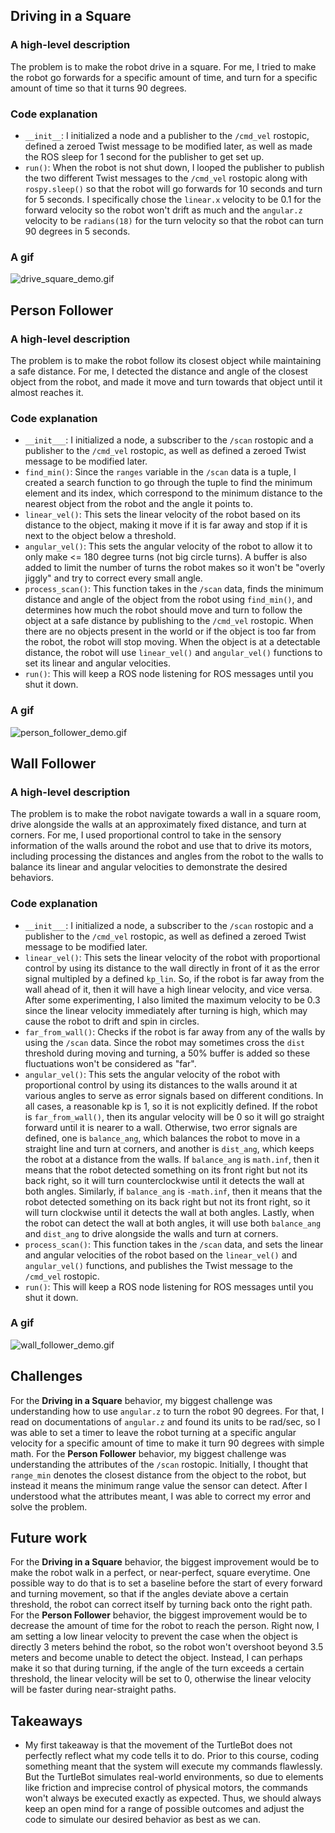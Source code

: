 ## Driving in a Square
### A high-level description
The problem is to make the robot drive in a square. For me, I tried to make the robot go forwards for a specific amount of time, and turn for a specific amount of time so that it turns 90 degrees.
### Code explanation
* `__init__`: I initialized a node and a publisher to the `/cmd_vel` rostopic, defined a zeroed Twist message to be modified later, as well as made the ROS sleep for 1 second for the publisher to get set up. 
* `run()`: When the robot is not shut down, I looped the publisher to publish the two different Twist messages to the `/cmd_vel` rostopic along with `rospy.sleep()` so that the robot will go forwards for 10 seconds and turn for 5 seconds. I specifically chose the `linear.x` velocity to be 0.1 for the forward velocity so the robot won't drift as much and the `angular.z` velocity to be `radians(18)` for the turn velocity so that the robot can turn 90 degrees in 5 seconds. 
### A gif
![drive_square_demo.gif](gifs/drive_square_demo.gif)

## Person Follower
### A high-level description
The problem is to make the robot follow its closest object while maintaining a safe distance. For me, I detected the distance and angle of the closest object from the robot, and made it move and turn towards that object until it almost reaches it.
### Code explanation
* `__init___`: I initialized a node, a subscriber to the `/scan` rostopic and a publisher to the `/cmd_vel` rostopic, as well as defined a zeroed Twist message to be modified later.
* `find_min()`: Since the `ranges` variable in the `/scan` data is a tuple, I created a search function to go through the tuple to find the minimum element and its index, which correspond to the minimum distance to the nearest object from the robot and the angle it points to.
* `linear_vel()`: This sets the linear velocity of the robot based on its distance to the object, making it move if it is far away and stop if it is next to the object below a threshold.
* `angular_vel()`: This sets the angular velocity of the robot to allow it to only make <= 180 degree turns (not big circle turns). A buffer is also added to limit the number of turns the robot makes so it won't be "overly jiggly" and try to correct every small angle. 
* `process_scan()`: This function takes in the `/scan` data, finds the minimum distance and angle of the object from the robot using `find_min()`, and determines how much the robot should move and turn to follow the object at a safe distance by publishing to the `/cmd_vel` rostopic. When there are no objects present in the world or if the object is too far from the robot, the robot will stop moving. When the object is at a detectable distance, the robot will use `linear_vel()` and `angular_vel()` functions to set its linear and angular velocities.
* `run()`: This will keep a ROS node listening for ROS messages until you shut it down.
### A gif
![person_follower_demo.gif](gifs/person_follower_demo.gif)

## Wall Follower
### A high-level description
The problem is to make the robot navigate towards a wall in a square room, drive alongside the walls at an approximately fixed distance, and turn at corners. For me, I used proportional control to take in the sensory information of the walls around the robot and use that to drive its motors, including processing the distances and angles from the robot to the walls to balance its linear and angular velocities to demonstrate the desired behaviors.
### Code explanation
* `__init___`: I initialized a node, a subscriber to the `/scan` rostopic and a publisher to the `/cmd_vel` rostopic, as well as defined a zeroed Twist message to be modified later.
* `linear_vel()`: This sets the linear velocity of the robot with proportional control by using its distance to the wall directly in front of it as the error signal multipled by a defined `kp_lin`. So, if the robot is far away from the wall ahead of it, then it will have a high linear velocity, and vice versa. After some experimenting, I also limited the maximum velocity to be 0.3 since the linear velocity immediately after turning is high, which may cause the robot to drift and spin in circles.
* `far_from_wall()`: Checks if the robot is far away from any of the walls by using the `/scan` data. Since the robot may sometimes cross the `dist` threshold during moving and turning, a 50% buffer is added so these fluctuations won't be considered as "far".
* `angular_vel()`: This sets the angular velocity of the robot with proportional control by using its distances to the walls around it at various angles to serve as error signals based on different conditions. In all cases, a reasonable kp is 1, so it is not explicitly defined. If the robot is `far_from_wall()`, then its angular velocity will be 0 so it will go straight forward until it is nearer to a wall. Otherwise, two error signals are defined, one is `balance_ang`, which balances the robot to move in a straight line and turn at corners, and another is `dist_ang`, which keeps the robot at a distance from the walls. If `balance_ang` is `math.inf`, then it means that the robot detected something on its front right but not its back right, so it will turn counterclockwise until it detects the wall at both angles. Similarly, if `balance_ang` is `-math.inf`, then it means that the robot detected something on its back right but not its front right, so it will turn clockwise until it detects the wall at both angles. Lastly, when the robot can detect the wall at both angles, it will use both `balance_ang` and `dist_ang` to drive alongside the walls and turn at corners.
* `process_scan()`: This function takes in the `/scan` data, and sets the linear and angular velocities of the robot based on the `linear_vel()` and `angular_vel()` functions, and publishes the Twist message to the `/cmd_vel` rostopic.
* `run()`: This will keep a ROS node listening for ROS messages until you shut it down.
### A gif
![wall_follower_demo.gif](gifs/wall_follower_demo.gif)

## Challenges
For the **Driving in a Square** behavior, my biggest challenge was understanding how to use `angular.z` to turn the robot 90 degrees. For that, I read on documentations of `angular.z` and found its units to be rad/sec, so I was able to set a timer to leave the robot turning at a specific angular velocity for a specific amount of time to make it turn 90 degrees with simple math. For the **Person Follower** behavior, my biggest challenge was understanding the attributes of the `/scan` rostopic. Initially, I thought that `range_min` denotes the closest distance from the object to the robot, but instead it means the minimum range value the sensor can detect. After I understood what the attributes meant, I was able to correct my error and solve the problem.

## Future work
For the **Driving in a Square** behavior, the biggest improvement would be to make the robot walk in a perfect, or near-perfect, square everytime. One possible way to do that is to set a baseline before the start of every forward and turning movement, so that if the angles deviate above a certain threshold, the robot can correct itself by turning back onto the right path. For the **Person Follower** behavior, the biggest improvement would be to decrease the amount of time for the robot to reach the person. Right now, I am setting a low linear velocity to prevent the case when the object is directly 3 meters behind the robot, so the robot won't overshoot beyond 3.5 meters and become unable to detect the object. Instead, I can perhaps make it so that during turning, if the angle of the turn exceeds a certain threshold, the linear velocity will be set to 0, otherwise the linear velocity will be faster during near-straight paths.

## Takeaways
* My first takeaway is that the movement of the TurtleBot does not perfectly reflect what my code tells it to do. Prior to this course, coding something meant that the system will execute my commands flawlessly. But the TurtleBot simulates real-world environments, so due to elements like friction and imprecise control of physical motors, the commands won't always be executed exactly as expected. Thus, we should always keep an open mind for a range of possible outcomes and adjust the code to simulate our desired behavior as best as we can.

